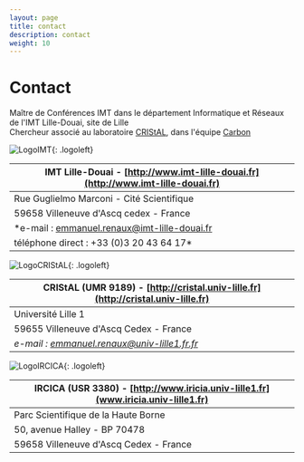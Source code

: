 ```yaml
---
layout: page
title: contact
description: contact
weight: 10
---
```



# Contact
Maître de Conférences IMT dans le département Informatique et Réseaux de l'IMT Lille-Douai, site de Lille  
Chercheur associé au laboratoire [CRIStAL](http://cristal.univ-lille.fr), dans l'équipe [Carbon](http://www.cristal.univ-lille.fr/carbon/)


![LogoIMT]({{site.url}}/img/logo_imtlille.svg){: .logoleft} 

| **IMT Lille-Douai** - [http://www.imt-lille-douai.fr](http://www.imt-lille-douai.fr) |
|--------|
| Rue Guglielmo Marconi - Cité Scientifique |
| 59658 Villeneuve d'Ascq cedex - France |
| *e-mail : <a href="mailto:emmanuel.renaux@imt-lille-douai.fr">emmanuel.renaux@imt-lille-douai.fr</a> |
| téléphone direct : +33 (0)3 20 43 64 17*  |


![LogoCRIStAL]({{site.url}}/img/logoCRIStAL.svg){: .logoleft}  

| **CRIStAL (UMR 9189)** - [http://cristal.univ-lille.fr](http://cristal.univ-lille.fr) |
|--------|
| Université Lille 1 |
| 59655 Villeneuve d'Ascq Cedex - France |
| *e-mail : <a href="mailto:emmanuel.renaux@univ-lille1.fr">emmanuel.renaux@univ-lille1.fr.fr</a>* |


![LogoIRCICA]({{site.url}}/img/Logo_Ircica_Couleur_RVB_1.jpg){: .logoleft}  

| **IRCICA (USR 3380)** - [http://www.iricia.univ-lille1.fr](www.iricia.univ-lille1.fr) |
|-------|
| Parc Scientifique de la Haute Borne |
| 50, avenue Halley - BP 70478 |
| 59658 Villeneuve d'Ascq Cedex - France |

